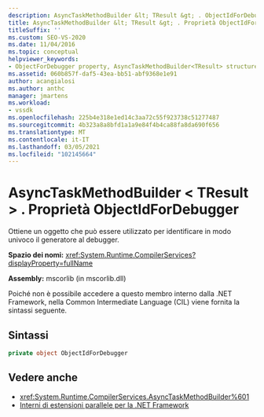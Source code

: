```yaml
---
description: AsyncTaskMethodBuilder &lt; TResult &gt; . ObjectIdForDebugger ottiene un oggetto che può essere usato per identificare in modo univoco il generatore al debugger.
title: AsyncTaskMethodBuilder &lt; TResult &gt; . Proprietà ObjectIdForDebugger
titleSuffix: ''
ms.custom: SEO-VS-2020
ms.date: 11/04/2016
ms.topic: conceptual
helpviewer_keywords:
- ObjectForDebugger property, AsyncTaskMethodBuilder<TResult> structure [.NET Framework debug engines]
ms.assetid: 060b857f-daf5-43ea-bb51-abf9368e1e91
author: acangialosi
ms.author: anthc
manager: jmartens
ms.workload:
- vssdk
ms.openlocfilehash: 225b4e318e1ed14c3aa72c55f923738c51277487
ms.sourcegitcommit: 4b323a8a8bfd1a1a9e84f4b4ca88fa8da690f656
ms.translationtype: MT
ms.contentlocale: it-IT
ms.lasthandoff: 03/05/2021
ms.locfileid: "102145664"
---
```

# <a name="asynctaskmethodbuilderlttresultgtobjectidfordebugger-property"></a>AsyncTaskMethodBuilder &lt; TResult &gt; . Proprietà ObjectIdForDebugger
Ottiene un oggetto che può essere utilizzato per identificare in modo univoco il generatore al debugger.

 **Spazio dei nomi:** <xref:System.Runtime.CompilerServices?displayProperty=fullName>

 **Assembly:** mscorlib (in mscorlib.dll)

 Poiché non è possibile accedere a questo membro interno dalla .NET Framework, nella Common Intermediate Language (CIL) viene fornita la sintassi seguente.

## <a name="syntax"></a>Sintassi

```csharp
private object ObjectIdForDebugger
```

## <a name="see-also"></a>Vedere anche
- <xref:System.Runtime.CompilerServices.AsyncTaskMethodBuilder%601>
- [Interni di estensioni parallele per la .NET Framework](../../extensibility/debugger/parallel-extension-internals-for-the-dotnet-framework.md)
